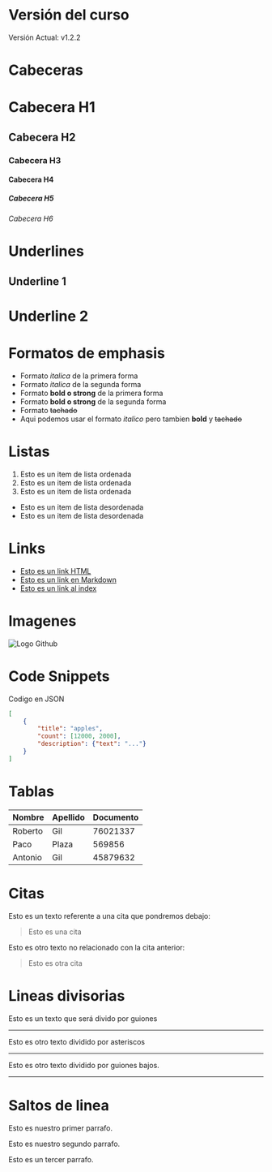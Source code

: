 # Versión del curso
Versión Actual: v1.2.2

# Cabeceras
# Cabecera H1
## Cabecera H2
### Cabecera H3
#### Cabecera H4
##### Cabecera H5
###### Cabecera H6

# Underlines
Underline 1
------------

Underline 2
===========

# Formatos de emphasis
- Formato *italica* de la primera forma
- Formato _italica_ de la segunda forma
- Formato **bold o strong** de la primera forma
- Formato __bold o strong__ de la segunda forma
- Formato ~~tachado~~
- Aqui podemos usar el formato *italico* pero tambien **bold** y ~~tachado~~

# Listas
1. Esto es un item de lista ordenada
2. Esto es un item de lista ordenada
3. Esto es un item de lista ordenada

- Esto es un item de lista desordenada
- Esto es un item de lista desordenada

# Links
- <a href="http://www.google.com">Esto es un link HTML</a>
- [Esto es un link en Markdown](http://www.google.com)
- [Esto es un link al index](index.html)

# Imagenes
![Logo Github](https://www.flaticon.es/svg/vstatic/svg/25/25231.svg?token=exp=1614156969~hmac=1b6833603afb00f8f1de9ac2b455d6cc)

# Code Snippets
Codigo en JSON
```JSON
[
    {
        "title": "apples",
        "count": [12000, 2000],
        "description": {"text": "..."}
    }
]
```

# Tablas

| Nombre | Apellido | Documento |
| ------ | -------- | --------- |
| Roberto | Gil    | 76021337  |
| Paco   | Plaza   | 569856 |
|Antonio | Gil     | 45879632 |


# Citas

Esto es un texto referente a una cita que pondremos debajo:
> Esto es una cita

Esto es otro texto no relacionado con la cita anterior:
> Esto es otra cita

# Lineas divisorias

Esto es un texto que será divido por guiones

---
Esto es otro texto dividido por asteriscos

***
Esto es otro texto dividido por guiones bajos.

___

# Saltos de linea

Esto es nuestro primer parrafo.

Esto es nuestro segundo parrafo.

Esto es un tercer parrafo.
